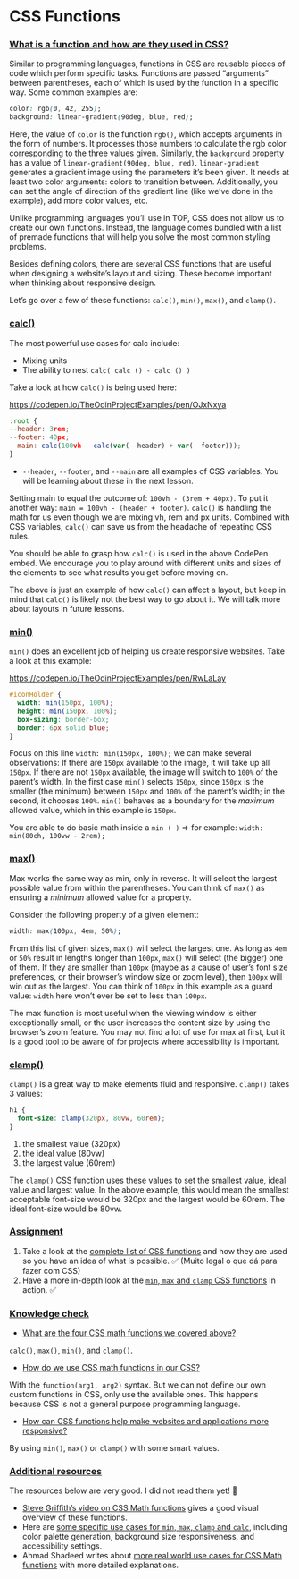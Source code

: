 # CSS Functions

### [What is a function and how are they used in CSS?](#what-is-a-function-and-how-are-they-used-in-css)

Similar to programming languages, functions in CSS are reusable pieces of code which perform specific tasks. Functions are passed “arguments” between parentheses, each of which is used by the function in a specific way. Some common examples are:

```css
color: rgb(0, 42, 255);
background: linear-gradient(90deg, blue, red);
```

Here, the value of `color` is the function `rgb()`, which accepts arguments in the form of numbers. It processes those numbers to calculate the rgb color corresponding to the three values given. Similarly, the `background` property has a value of `linear-gradient(90deg, blue, red)`. `linear-gradient` generates a gradient image using the parameters it’s been given. It needs at least two color arguments: colors to transition between. Additionally, you can set the angle of direction of the gradient line (like we’ve done in the example), add more color values, etc.

Unlike programming languages you’ll use in TOP, CSS does not allow us to create our own functions. Instead, the language comes bundled with a list of premade functions that will help you solve the most common styling problems.

Besides defining colors, there are several CSS functions that are useful when designing a website’s layout and sizing. These become important when thinking about responsive design.

Let’s go over a few of these functions: `calc()`, `min()`, `max()`, and `clamp()`.

### [calc()](#calc)

The most powerful use cases for calc include:

*   Mixing units
*   The ability to nest `calc( calc () - calc () )`

Take a look at how `calc()` is being used here:

https://codepen.io/TheOdinProjectExamples/pen/OJxNxya

```js
:root {
--header: 3rem;
--footer: 40px;
--main: calc(100vh - calc(var(--header) + var(--footer)));
}
```

*   `--header`, `--footer`, and `--main` are all examples of CSS variables. You will be learning about these in the next lesson.

Setting main to equal the outcome of: `100vh - (3rem + 40px)`. To put it another way: `main = 100vh - (header + footer)`. `calc()` is handling the math for us even though we are mixing vh, rem and px units. Combined with CSS variables, `calc()` can save us from the headache of repeating CSS rules.

You should be able to grasp how `calc()` is used in the above CodePen embed. We encourage you to play around with different units and sizes of the elements to see what results you get before moving on.

The above is just an example of how `calc()` can affect a layout, but keep in mind that `calc()` is likely not the best way to go about it. We will talk more about layouts in future lessons.

### [min()](#min)

`min()` does an excellent job of helping us create responsive websites. Take a look at this example:

https://codepen.io/TheOdinProjectExamples/pen/RwLaLay

```css
#iconHolder {
  width: min(150px, 100%);
  height: min(150px, 100%);
  box-sizing: border-box;
  border: 6px solid blue;
}
```

Focus on this line `width: min(150px, 100%);` we can make several observations: If there are `150px` available to the image, it will take up all `150px`. If there are not `150px` available, the image will switch to `100%` of the parent’s width. In the first case `min()` selects `150px`, since `150px` is the smaller (the minimum) between `150px` and `100%` of the parent’s width; in the second, it chooses `100%`. `min()` behaves as a boundary for the _maximum_ allowed value, which in this example is `150px`.

You are able to do basic math inside a `min ( )` => for example: `width: min(80ch, 100vw - 2rem);`

### [max()](#max)

Max works the same way as min, only in reverse. It will select the largest possible value from within the parentheses. You can think of `max()` as ensuring a _minimum_ allowed value for a property.

Consider the following property of a given element:

```css
width: max(100px, 4em, 50%);
```

From this list of given sizes, `max()` will select the largest one. As long as `4em` or `50%` result in lengths longer than `100px`, `max()` will select (the bigger) one of them. If they are smaller than `100px` (maybe as a cause of user’s font size preferences, or their browser’s window size or zoom level), then `100px` will win out as the largest. You can think of `100px` in this example as a guard value: `width` here won’t ever be set to less than `100px`.

The max function is most useful when the viewing window is either exceptionally small, or the user increases the content size by using the browser’s zoom feature. You may not find a lot of use for max at first, but it is a good tool to be aware of for projects where accessibility is important.

### [clamp()](#clamp)

`clamp()` is a great way to make elements fluid and responsive. `clamp()` takes 3 values:

```css
h1 {
  font-size: clamp(320px, 80vw, 60rem);
}
```

1.  the smallest value (320px)
2.  the ideal value (80vw)
3.  the largest value (60rem)

The `clamp()` CSS function uses these values to set the smallest value, ideal value and largest value. In the above example, this would mean the smallest acceptable font-size would be 320px and the largest would be 60rem. The ideal font-size would be 80vw.

### [Assignment](#assignment)

1.  Take a look at the [complete list of CSS functions](https://developer.mozilla.org/en-US/docs/Web/CSS/CSS_Functions) and how they are used so you have an idea of what is possible. :white_check_mark: (Muito legal o que dá para fazer com CSS)
2.  Have a more in-depth look at the [`min`, `max` and `clamp` CSS functions](https://web.dev/min-max-clamp/) in action. :white_check_mark:

### [Knowledge check](#knowledge-check)

*   [What are the four CSS math functions we covered above?](#function-names-knowledge-check)

`calc()`, `max()`, `min()`, and `clamp()`.

*   [How do we use CSS math functions in our CSS?](#what-is-a-function-and-how-are-they-used-in-css)

With the `function(arg1, arg2)` syntax. But we can not define our own custom functions in CSS, only use the available ones. This happens because CSS is not a general purpose programming language.

*   [How can CSS functions help make websites and applications more responsive?](#responsive-design-knowledge-check)

By using `min()`, `max()` or `clamp()` with some smart values.

### [Additional resources](#additional-resources)

The resources below are very good. I did not read them yet! :rocket:

*   [Steve Griffith’s video on CSS Math functions](https://www.youtube.com/watch?v=6QwMvf1Jq0M) gives a good visual overview of these functions.
*   Here are [some specific use cases for `min`, `max`, `clamp` and `calc`](https://moderncss.dev/practical-uses-of-css-math-functions-calc-clamp-min-max/), including color palette generation, background size responsiveness, and accessibility settings.
*   Ahmad Shadeed writes about [more real world use cases for CSS Math functions](https://ishadeed.com/article/css-min-max-clamp/) with more detailed explanations.
